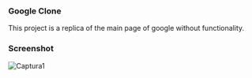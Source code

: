 ### Google Clone
This project is a replica of the main page of google without functionality.

### Screenshot

![Captura1](https://github.com/AndresF-SanchezG/proyecto1-cloneGoogle/assets/113924667/0656e2a2-345b-4b83-a2dd-5bbfc8996dfc)
